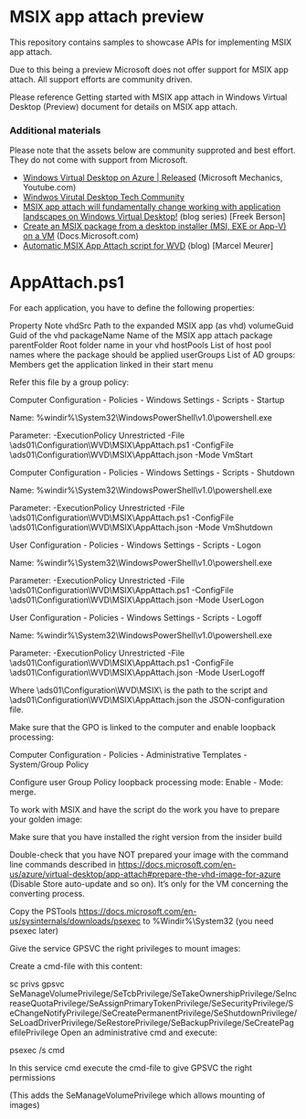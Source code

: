 # MSIX app attach preview 

This repository contains samples to showcase APIs for implementing MSIX app attach. 

Due to this being a preview Microsoft does not offer support for MSIX app attach. All support efforts are community driven. 

Please reference Getting started with MSIX app attach in Windows Virtual Desktop (Preview) document for details on MSIX app attach.

### Additional materials

Please note that the assets below are community supproted and best effort. They do not come with support from Microsoft. 

* [Windows Virtual Desktop on Azure | Released](https://www.youtube.com/watch?v=QLDu6QVohEI) (Microsoft Mechanics, Youtube.com)
* [Windwos Virutal Desktop Tech Community](https://techcommunity.microsoft.com/t5/Windows-Virtual-Desktop/bd-p/WindowsVirtualDesktop) 
* [MSIX app attach will fundamentally change working with application landscapes on Windows Virtual Desktop!](https://blogs.msdn.microsoft.com/rds/2015/07/13/azure-resource-manager-template-for-rds-deployment) (blog series) [Freek Berson] 
* [Create an MSIX package from a desktop installer (MSI, EXE or App-V) on a VM](https://docs.microsoft.com/en-us/windows/msix/packaging-tool/create-app-package-msi-vm) (Docs.Microsoft.com)
* [Automatic MSIX App Attach script for WVD](https://blog.itprocloud.de/Automatic-MSIX-app-attach-scripts/) (blog) [Marcel Meurer]

# AppAttach.ps1
For each application, you have to define the following properties:

Property	Note
vhdSrc	Path to the expanded MSIX app (as vhd)
volumeGuid	Guid of the vhd
packageName	Name of the MSIX app attach package
parentFolder	Root folder name in your vhd
hostPools	List of host pool names where the package should be applied
userGroups	List of AD groups: Members get the application linked in their start menu

Refer this file by a group policy:

Computer Configuration - Policies - Windows Settings - Scripts - Startup

Name: %windir%\System32\WindowsPowerShell\v1.0\powershell.exe

Parameter: -ExecutionPolicy Unrestricted -File \ads01\Configuration\WVD\MSIX\AppAttach.ps1 -ConfigFile \\ads01\Configuration\WVD\MSIX\AppAttach.json -Mode VmStart

Computer Configuration - Policies - Windows Settings - Scripts - Shutdown

Name: %windir%\System32\WindowsPowerShell\v1.0\powershell.exe

Parameter: -ExecutionPolicy Unrestricted -File \ads01\Configuration\WVD\MSIX\AppAttach.ps1 -ConfigFile \\ads01\Configuration\WVD\MSIX\AppAttach.json -Mode VmShutdown

User Configuration - Policies - Windows Settings - Scripts - Logon

Name: %windir%\System32\WindowsPowerShell\v1.0\powershell.exe

Parameter: -ExecutionPolicy Unrestricted -File \ads01\Configuration\WVD\MSIX\AppAttach.ps1 -ConfigFile \ads01\Configuration\WVD\MSIX\AppAttach.json -Mode UserLogon

User Configuration - Policies - Windows Settings - Scripts - Logoff

Name: %windir%\System32\WindowsPowerShell\v1.0\powershell.exe

Parameter: -ExecutionPolicy Unrestricted -File \ads01\Configuration\WVD\MSIX\AppAttach.ps1 -ConfigFile \\ads01\Configuration\WVD\MSIX\AppAttach.json -Mode UserLogoff

Where \\ads01\Configuration\WVD\MSIX\ is the path to the script and \\ads01\Configuration\WVD\MSIX\AppAttach.json the JSON-configuration file.

Make sure that the GPO is linked to the computer and enable loopback processing:

Computer Configuration - Policies - Administrative Templates - System/Group Policy

Configure user Group Policy loopback processing mode: Enable - Mode: merge.

To work with MSIX and have the script do the work you have to prepare your golden image:

Make sure that you have installed the right version from the insider build

Double-check that you have NOT prepared your image with the command line commands described in https://docs.microsoft.com/en-us/azure/virtual-desktop/app-attach#prepare-the-vhd-image-for-azure (Disable Store auto-update and so on). It’s only for the VM concerning the converting process.

Copy the PSTools https://docs.microsoft.com/en-us/sysinternals/downloads/psexec to %Windir%\System32 (you need psexec later)

Give the service GPSVC the right privileges to mount images:

Create a cmd-file with this content:

sc privs gpsvc SeManageVolumePrivilege/SeTcbPrivilege/SeTakeOwnershipPrivilege/SeIncreaseQuotaPrivilege/SeAssignPrimaryTokenPrivilege/SeSecurityPrivilege/SeChangeNotifyPrivilege/SeCreatePermanentPrivilege/SeShutdownPrivilege/SeLoadDriverPrivilege/SeRestorePrivilege/SeBackupPrivilege/SeCreatePagefilePrivilege
Open an administrative cmd and execute:

psexec /s cmd

In this service cmd execute the cmd-file to give GPSVC the right permissions

(This adds the SeManageVolumePrivilege which allows mounting of images)

